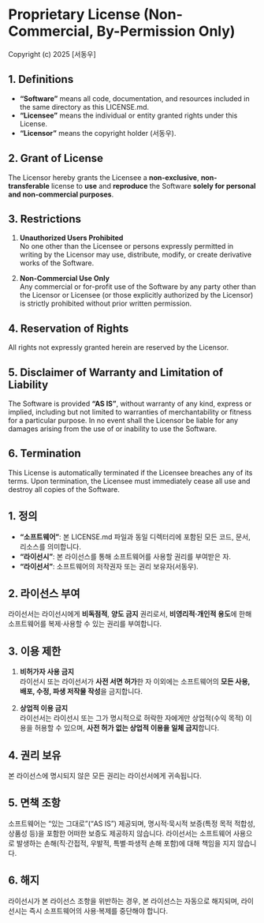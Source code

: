 # Proprietary License (Non-Commercial, By-Permission Only)

Copyright (c) 2025 [서동우]

## 1. Definitions
- **“Software”** means all code, documentation, and resources included in the same directory as this LICENSE.md.
- **“Licensee”** means the individual or entity granted rights under this License.
- **“Licensor”** means the copyright holder (서동우).

## 2. Grant of License
The Licensor hereby grants the Licensee a **non-exclusive**, **non-transferable** license to **use** and **reproduce** the Software **solely for personal and non-commercial purposes**.

## 3. Restrictions
1. **Unauthorized Users Prohibited**  
   No one other than the Licensee or persons expressly permitted in writing by the Licensor may use, distribute, modify, or create derivative works of the Software.

2. **Non-Commercial Use Only**  
   Any commercial or for-profit use of the Software by any party other than the Licensor or Licensee (or those explicitly authorized by the Licensor) is strictly prohibited without prior written permission.

## 4. Reservation of Rights
All rights not expressly granted herein are reserved by the Licensor.

## 5. Disclaimer of Warranty and Limitation of Liability
The Software is provided **“AS IS”**, without warranty of any kind, express or implied, including but not limited to warranties of merchantability or fitness for a particular purpose. In no event shall the Licensor be liable for any damages arising from the use of or inability to use the Software.

## 6. Termination
This License is automatically terminated if the Licensee breaches any of its terms. Upon termination, the Licensee must immediately cease all use and destroy all copies of the Software.


## 1. 정의
- **“소프트웨어”**: 본 LICENSE.md 파일과 동일 디렉터리에 포함된 모든 코드, 문서, 리소스를 의미합니다.
- **“라이선시”**: 본 라이선스를 통해 소프트웨어를 사용할 권리를 부여받은 자.
- **“라이선서”**: 소프트웨어의 저작권자 또는 권리 보유자(서동우).

## 2. 라이선스 부여
라이선서는 라이선시에게 **비독점적**, **양도 금지** 권리로서, **비영리적·개인적 용도**에 한해 소프트웨어를 복제·사용할 수 있는 권리를 부여합니다.

## 3. 이용 제한
1. **비허가자 사용 금지**  
   라이선시 또는 라이선서가 **사전 서면 허가**한 자 이외에는 소프트웨어의 **모든 사용, 배포, 수정, 파생 저작물 작성**을 금지합니다.

2. **상업적 이용 금지**  
   라이선서는 라이선시 또는 그가 명시적으로 허락한 자에게만 상업적(수익 목적) 이용을 허용할 수 있으며, **사전 허가 없는 상업적 이용을 일체 금지**합니다.

## 4. 권리 보유
본 라이선스에 명시되지 않은 모든 권리는 라이선서에게 귀속됩니다.

## 5. 면책 조항
소프트웨어는 “있는 그대로”(“AS IS”) 제공되며, 명시적·묵시적 보증(특정 목적 적합성, 상품성 등)을 포함한 어떠한 보증도 제공하지 않습니다. 라이선서는 소프트웨어 사용으로 발생하는 손해(직·간접적, 우발적, 특별·파생적 손해 포함)에 대해 책임을 지지 않습니다.

## 6. 해지
라이선시가 본 라이선스 조항을 위반하는 경우, 본 라이선스는 자동으로 해지되며, 라이선시는 즉시 소프트웨어의 사용·복제를 중단해야 합니다.

